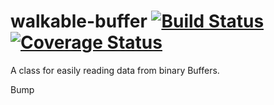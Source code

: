 # walkable-buffer [![Build Status](https://travis-ci.org/oBusk/walkable-buffer.svg?branch=master)](https://travis-ci.org/oBusk/walkable-buffer) [![Coverage Status](https://coveralls.io/repos/github/oBusk/walkable-buffer/badge.svg?branch=master)](https://coveralls.io/github/oBusk/walkable-buffer?branch=master)

A class for easily reading data from binary Buffers.

Bump
